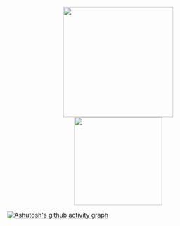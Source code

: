 <p align="center">
  <a href="#">
    <img width="250" height="250" src="https://media.tenor.com/N5fU8iyU9F4AAAAi/shigure-ui-dance.gif">
  </a>
<!--   <img width="55" height="55" src="https://github.githubassets.com/assets/mona-loading-dark-7701a7b97370.gif"> -->
  <br>  
  <a href="#">
    <img height=200 align="center" src="https://github-readme-stats.vercel.app/api?username=kangangga&show_icons=true&theme=tokyonight&rank_icon=github" />
  </a>
</p>

[![Ashutosh's github activity graph](https://github-readme-activity-graph.vercel.app/graph?username=kangangga&theme=tokyo-night)](#)
